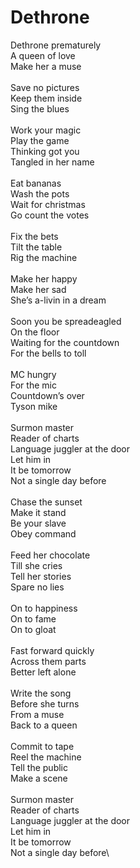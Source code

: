 # Dethrone

Dethrone prematurely\
A queen of love\
Make her a muse\
\
Save no pictures\
Keep them inside\
Sing the blues\
\
Work your magic\
Play the game\
Thinking got you\
Tangled in her name\
\
Eat bananas\
Wash the pots\
Wait for christmas\
Go count the votes\
\
Fix the bets\
Tilt the table\
Rig the machine\
\
Make her happy\
Make her sad\
She’s a-livin in a dream\
\
Soon you be spreadeagled\
On the floor\
Waiting for the countdown\
For the bells to toll\
\
MC hungry \
For the mic\
Countdown’s over\
Tyson mike\
\
Surmon master\
Reader of charts\
Language juggler at the door\
Let him in\
It be tomorrow\
Not a single day before\
\
Chase the sunset\
Make it stand\
Be your slave\
Obey command\
\
Feed her chocolate\
Till she cries\
Tell her stories\
Spare no lies\
\
On to happiness\
On to fame\
On to gloat\
\
Fast forward quickly\
Across them parts\
Better left alone\
\
Write the song\
Before she turns\
From a muse\
Back to a queen\
\
Commit to tape\
Reel the machine\
Tell the public\
Make a scene\
\
Surmon master\
Reader of charts\
Language juggler at the door\
Let him in\
It be tomorrow\
Not a single day before\
